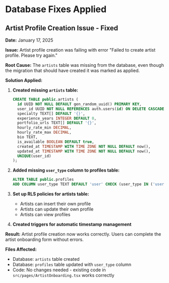 # Database Fixes Applied

## Artist Profile Creation Issue - Fixed

**Date:** January 17, 2025

**Issue:** Artist profile creation was failing with error "Failed to create artist profile. Please try again."

**Root Cause:** The `artists` table was missing from the database, even though the migration that should have created it was marked as applied.

**Solution Applied:**

1. **Created missing `artists` table:**
   ```sql
   CREATE TABLE public.artists (
     id UUID NOT NULL DEFAULT gen_random_uuid() PRIMARY KEY,
     user_id UUID NOT NULL REFERENCES auth.users(id) ON DELETE CASCADE,
     specialty TEXT[] DEFAULT '{}',
     experience_years INTEGER DEFAULT 0,
     portfolio_urls TEXT[] DEFAULT '{}',
     hourly_rate_min DECIMAL,
     hourly_rate_max DECIMAL,
     bio TEXT,
     is_available BOOLEAN DEFAULT true,
     created_at TIMESTAMP WITH TIME ZONE NOT NULL DEFAULT now(),
     updated_at TIMESTAMP WITH TIME ZONE NOT NULL DEFAULT now(),
     UNIQUE(user_id)
   );
   ```

2. **Added missing `user_type` column to profiles table:**
   ```sql
   ALTER TABLE public.profiles 
   ADD COLUMN user_type TEXT DEFAULT 'user' CHECK (user_type IN ('user', 'artist'));
   ```

3. **Set up RLS policies for artists table:**
   - Artists can insert their own profile
   - Artists can update their own profile
   - Artists can view profiles

4. **Created triggers for automatic timestamp management**

**Result:** Artist profile creation now works correctly. Users can complete the artist onboarding form without errors.

**Files Affected:**
- Database: `artists` table created
- Database: `profiles` table updated with `user_type` column
- Code: No changes needed - existing code in `src/pages/ArtistOnboarding.tsx` works correctly

